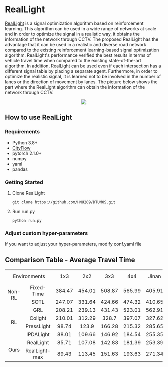 # RealLight

[RealLight](https://github.com/HNU209/RealLight) is a signal optimization algorithm based on reinforcement learning. This algorithm can be used in a wide range of networks at scale and in order to optimize the signal in a realistic way, it obtains the information of the network through CCTV. The proposed RealLight has the advantage that it can be used in a realistic and diverse road network compared to the existing reinforcement learning-based signal optimization algorithm. RealLight's performance verified the best results in terms of vehicle travel time when compared to the existing state-of-the-art algorithm. In addition, RealLight can be used even if each intersection has a different signal table by placing a separate agent. Furthermore, in order to optimize the realistic signal, it is learned not to be involved in the number of lanes or the direction of movement by lanes. The picture below shows the part where the RealLight algorithm can obtain the information of the network through CCTV.

<p align="center">
  <img src="https://github.com/user-attachments/assets/f06d5228-2fed-45e1-9036-66b8b40106b2">
</p>

## How to use RealLight

### Requirements
- Python 3.8+
- [CityFlow](https://github.com/cityflow-project/CityFlow)
- pytorch 2.1.0+
- numpy
- yaml
- pandas

### Getting Started
1. Clone RealLight
    ```
    git clone https://github.com/HNU209/DTUMOS.git
    ```

2. Run run.py
    ```
    python run.py
    ```

### Adjust custom hyper-parameters
If you want to adjust your hyper-parameters, modify conf.yaml file

## Comparison Table - Average Travel Time
<table>
  <tr>
    <td colspan="2" align="center">Environments</td>
    <td align="center">1x3</td>
    <td align="center">2x2</td>
    <td align="center">3x3</td>
    <td align="center">4x4</td>
    <td align="center">Jinan</td>
    <td align="center">Hangzhou</td>
    <td align="center">Newyork</td>
    <td align="center">Daejeon-Daeduck</td>
  </tr>
  <tr>
    <td rowspan="2" align="center">Non-RL</td>
    <td align="center">Fixed-Time</td>
    <td align="center">384.47</td>
    <td align="center">454.01</td>
    <td align="center">508.87</td>
    <td align="center">565.99</td>
    <td align="center">405.91</td>
    <td align="center">488.51</td>
    <td align="center">-</td>
    <td align="center">207.45</td>
  </tr>
    <td align="center">SOTL</td>
    <td align="center">247.07</td>
    <td align="center">331.64</td>
    <td align="center">424.66</td>
    <td align="center">474.32</td>
    <td align="center">410.65</td>
    <td align="center">505.53</td>
    <td align="center">-</td>
    <td align="center">-</td>
  </tr>
  <tr>
    <td rowspan="4" align="center">RL</td>
    <td align="center">GRL</td>
    <td align="center">208.21</td>
    <td align="center">239.13</td>
    <td align="center">431.43</td>
    <td align="center">523.01</td>
    <td align="center">562.91</td>
    <td align="center">598.17</td>
    <td align="center">-</td>
    <td align="center">-</td>
  </tr>
  <tr>
    <td align="center">Colight</td>
    <td align="center">210.01</td>
    <td align="center">312.29</td>
    <td align="center">328.7</td>
    <td align="center">397.07</td>
    <td align="center">327.62</td>
    <td align="center">337.45</td>
    <td align="center">1459.28</td>
    <td align="center">-</td>
  </tr>
  <tr>
    <td align="center">PressLight</td>
    <td align="center">98.74</td>
    <td align="center">123.9</td>
    <td align="center">166.28</td>
    <td align="center">215.32</td>
    <td align="center">285.65</td>
    <td align="center">341.99</td>
    <td align="center">-</td>
    <td align="center">-</td>
  </tr>
  <tr>
    <td align="center">IPDALight</td>
    <td align="center">88.01</td>
    <td align="center">109.66</td>
    <td align="center">146.92</td>
    <td align="center">184.54</td>
    <td align="center">255.35</td>
    <td align="center">298.99</td>
    <td align="center">-</td>
    <td align="center">-</td>
  </tr>
  <tr>
    <td rowspan="2" align="center">Ours</td>
    <td align="center">RealLight</td>
    <td align="center">85.71</td>
    <td align="center">107.08</td>
    <td align="center">142.83</td>
    <td align="center">181.39</td>
    <td align="center">253.39</td>
    <td align="center">298.19</td>
    <td align="center">887.82</td>
    <td align="center">122.27</td>
  </tr>
    <td align="center">RealLight-max</td>
    <td align="center">89.43</td>
    <td align="center">113.45</td>
    <td align="center">151.63</td>
    <td align="center">193.63</td>
    <td align="center">271.34</td>
    <td align="center">319.57</td>
    <td align="center">931.52</td>
    <td align="center">129.68</td>
</table>